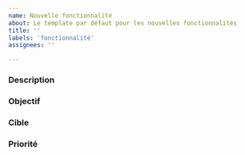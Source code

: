 ```yaml
---
name: Nouvelle fonctionnalité
about: Le template par défaut pour les nouvelles fonctionnalités
title: ''
labels: 'fonctionnalité'
assignees: ''

---
```


### Description

### Objectif

### Cible

### Priorité
